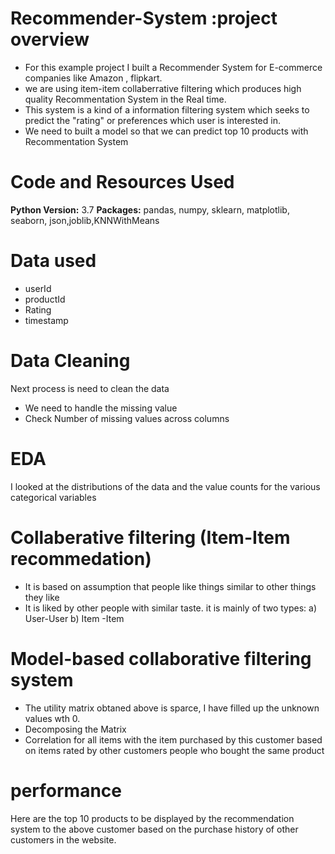 # Recommender-System :project overview
* For this example project I built a Recommender System for E-commerce companies like Amazon , flipkart.
* we are using item-item collaberrative filtering which produces high quality Recommentation System in the Real time.
* This system is a kind of a information filtering system which seeks to predict the "rating" or preferences which user is interested in.
* We need to built a model so that we can predict top 10 products with Recommentation System

# Code and Resources Used
**Python Version:** 3.7
**Packages:** pandas, numpy, sklearn, matplotlib, seaborn, json,joblib,KNNWithMeans

# Data used
* userId
* productId	
* Rating
* timestamp

# Data Cleaning
Next process is need to clean the data 
* We need to handle the missing value
* Check Number of missing values across columns

# EDA
I looked at the distributions of the data and the value counts for the various categorical variables

# Collaberative filtering (Item-Item recommedation)
* It is based on assumption that people like things similar to other things they like 
* It is  liked by other people with similar taste. it is mainly of two types: a) User-User b) Item -Item

# Model-based collaborative filtering system 
* The utility matrix obtaned above is sparce, I have filled up the unknown values wth 0.
* Decomposing the Matrix
* Correlation for all items with the item purchased by this customer based on items 
rated by other customers people who bought the same product

# performance
Here are the top 10 products to be displayed by the recommendation system to the above customer based on the purchase
history of other customers in the website.
